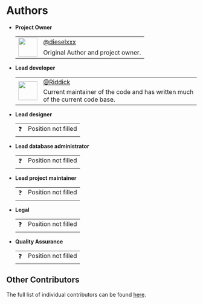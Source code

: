 # Authors

- **Project Owner**
    <table>
        <tr>
            <td rowspan="2"><img src="https://avatars.githubusercontent.com/u/56673130?v=4" height="50px" width="50px" alt=""></td>
            <td><a href="https://github.com/dieselxxx">@dieselxxx</a></td>
        </tr>
        <tr>
            <td>Original Author and project owner.</td>
        </tr>
    </table>

- **Lead developer**
    <table>
        <tr>
            <td rowspan="2"><img src="https://avatars.githubusercontent.com/u/87519338?v=4" height="50px" width="50px" alt=""></td>
            <td><a href="https://github.com/danijelgalic">@Riddick</a></td>
        </tr>
        <tr>
            <td>Current maintainer of the code and has written much of the current code base.</td>
        </tr>
    </table>

- **Lead designer**
    <table>
        <tr>
            <td rowspan="2">❓</td>
            <td>Position not filled</td>
        </tr>
        <tr>
            <td></td>
        </tr>
    </table>

- **Lead database administrator**
    <table>
        <tr>
            <td rowspan="2">❓</td>
            <td>Position not filled</td>
        </tr>
        <tr>
            <td></td>
        </tr>
    </table>

- **Lead project maintainer**
    <table>
        <tr>
            <td rowspan="2">❓</td>
            <td>Position not filled</td>
        </tr>
        <tr>
            <td></td>
        </tr>
    </table>

- **Legal**
    <table>
        <tr>
            <td rowspan="2">❓</td>
            <td>Position not filled</td>
        </tr>
        <tr>
            <td></td>
        </tr>
    </table>

- **Quality Assurance**
    <table>
        <tr>
            <td rowspan="2">❓</td>
            <td>Position not filled</td>
        </tr>
        <tr>
            <td></td>
        </tr>
    </table>

## Other Contributors

The full list of individual contributors can be found [here](https://github.com/The-FireHub-Project/Core/blob/master/.github/CONTRIBUTORS.md).